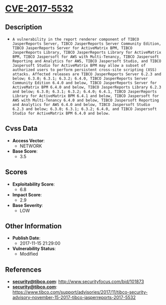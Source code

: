 
# [CVE-2017-5532](http://www.securityfocus.com/bid/101873)

## Description

- `A vulnerability in the report renderer component of TIBCO JasperReports Server, TIBCO JasperReports Server Community Edition, TIBCO JasperReports Server for ActiveMatrix BPM, TIBCO JasperReports Library, TIBCO JasperReports Library for ActiveMatrix BPM, TIBCO Jaspersoft for AWS with Multi-Tenancy, TIBCO Jaspersoft Reporting and Analytics for AWS, TIBCO Jaspersoft Studio, and TIBCO Jaspersoft Studio for ActiveMatrix BPM may allow a subset of authorized users to perform persistent cross-site scripting (XSS) attacks. Affected releases are TIBCO JasperReports Server 6.2.3 and below; 6.3.0; 6.3.1; 6.3.2; 6.4.0, TIBCO JasperReports Server Community Edition 6.4.0 and below, TIBCO JasperReports Server for ActiveMatrix BPM 6.4.0 and below, TIBCO JasperReports Library 6.2.3 and below; 6.3.0; 6.3.1; 6.3.2; 6.4.0; 6.4.1, TIBCO JasperReports Library for ActiveMatrix BPM 6.4.1 and below, TIBCO Jaspersoft for AWS with Multi-Tenancy 6.4.0 and below, TIBCO Jaspersoft Reporting and Analytics for AWS 6.4.0 and below, TIBCO Jaspersoft Studio 6.2.3 and below; 6.3.0; 6.3.1; 6.3.2; 6.4.0, and TIBCO Jaspersoft Studio for ActiveMatrix BPM 6.4.0 and below.`

## Cvss Data

- **Access Vector**:
  - NETWORK
- **Base Score**:
  - 3.5

## Scores

- **Exploitability Score**:
  - 6.8
- **Impact Score**:
  - 2.9
- **Base Severity**:
  - LOW

## Other Information

- **Publish Date**:
  - 2017-11-15 21:29:00
- **Vulnerability Status**:
  - Modified

## References

- **security@tibco.com**: http://www.securityfocus.com/bid/101873
- **security@tibco.com**: https://www.tibco.com/support/advisories/2017/11/tibco-security-advisory-november-15-2017-tibco-jasperreports-2017-5532
